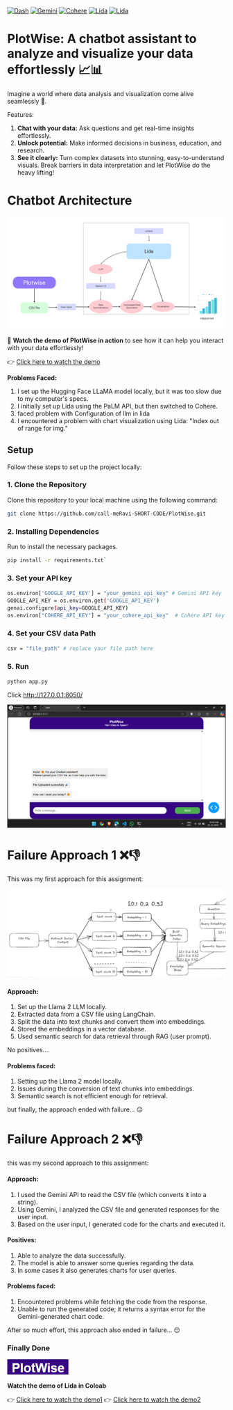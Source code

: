 [![Dash](https://img.shields.io/badge/Dash-%230075A9.svg?style=flat&logo=dash&logoColor=white)](https://plotly.com/dash/)
[![Gemini](https://img.shields.io/badge/Gemini-%23FFB100.svg?style=flat&logo=gemini&logoColor=white)](https://gemini.com/)
[![Cohere](https://img.shields.io/badge/Cohere-%2364D5B1.svg?style=flat&logo=cohere&logoColor=white)](https://cohere.ai/)
[![Lida](https://img.shields.io/badge/Lida-%23FFD700.svg?style=flat&logo=python&logoColor=white)](https://microsoft.github.io/lida/)
[![Lida](https://img.shields.io/badge/Lida-%23181717.svg?style=flat&logo=github&logoColor=white)](https://github.com/microsoft/lida)


# PlotWise: A chatbot assistant to analyze and visualize your data effortlessly 📈📊

Imagine a world where data analysis and visualization come alive seamlessly 🌟.

Features:
1) **Chat with your data:** Ask questions and get real-time insights effortlessly.
2) **Unlock potential:** Make informed decisions in business, education, and research.
3) **See it clearly:** Turn complex datasets into stunning, easy-to-understand visuals.
Break barriers in data interpretation and let PlotWise do the heavy lifting!


# Chatbot Architecture
![Inputs](architecture.png)



🎥 **Watch the demo of PlotWise in action** to see how it can help you interact with your data effortlessly!

👉 [Click here to watch the demo](https://drive.google.com/file/d/1TnhZmqlaYq7BXWTJyvr9edGDUXx3v22v/view?usp=sharing)

**Problems Faced:**

1) I set up the Hugging Face LLaMA model locally, but it was too slow due to my computer's specs.
2) I initially set up Lida using the PaLM API, but then switched to Cohere.
3) faced problem with Configuration of llm in lida
4) I encountered a problem with chart visualization using Lida: "Index out of range for img."


## Setup

Follow these steps to set up the project locally:

### 1. Clone the Repository

Clone this repository to your local machine using the following command:

```bash
git clone https://github.com/call-meRavi-SHORT-CODE/PlotWise.git 
```
### 2. Installing Dependencies

 Run to install the necessary packages.
 ```bash
 pip install -r requirements.txt` 
```
### 3. Set your API key

```bash
os.environ['GOOGLE_API_KEY'] = "your_gemini_api_key" # Gemini API key
GOOGLE_API_KEY = os.environ.get('GOOGLE_API_KEY') 
genai.configure(api_key=GOOGLE_API_KEY)
os.environ["COHERE_API_KEY"] = "your_cohere_api_key"  # Cohere API key
```
### 4. Set your CSV data Path

```bash
csv = "file_path" # replace your file path here
```

### 5. Run
```bash
python app.py
```
Click http://127.0.0.1:8050/

![Inputs](UI.png)



# Failure Approach 1 ❌👎
This was my first approach for this assignment:

![Inputs](approch1.png)

#### Approach:
1) Set up the Llama 2 LLM locally.
2) Extracted data from a CSV file using LangChain.
3) Split the data into text chunks and convert them into embeddings.
4) Stored the embeddings in a vector database.
5) Used semantic search for data retrieval through RAG (user prompt).

No positives....

#### Problems faced:
1) Setting up the Llama 2 model locally.
2) Issues during the conversion of text chunks into embeddings.
3) Semantic search is not efficient enough for retrieval.

but finally, the approach ended with failure... 😔

# Failure Approach 2 ❌👎
this was my second approach to this assignment:



#### Approach:
1) I used the Gemini API to read the CSV file (which converts it into a string).
2) Using Gemini, I analyzed the CSV file and generated responses for the user input.
3) Based on the user input, I generated code for the charts and executed it.

#### Positives:
1) Able to analyze the data successfully.
2) The model is able to answer some queries regarding the data.
3) In some cases it also generates charts for user queries.

#### Problems faced:
1) Encountered problems while fetching the code from the response.
2) Unable to run the generated code; it returns a syntax error for the Gemini-generated chart code.

After so much effort, this approach also ended in failure... 😔


### Finally Done 

![Inputs](plotwise.png)

**Watch the demo of Lida in Coloab** 

👉 [Click here to watch the demo1](https://drive.google.com/file/d/1E0ifv1yuSXvcpSoS3fVWoseD-fdXx3li/view?usp=sharing)
👉 [Click here to watch the demo2](https://drive.google.com/file/d/18JG9R-aq2wjUYKWW9THD9Iu-JSZ0rczh/view?usp=sharing)
